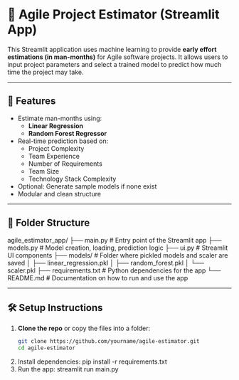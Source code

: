 # 🧠 Agile Project Estimator (Streamlit App)

This Streamlit application uses machine learning to provide **early effort estimations (in man-months)** for Agile software projects. It allows users to input project parameters and select a trained model to predict how much time the project may take.

---

## 🚀 Features

- Estimate man-months using:
  - **Linear Regression**
  - **Random Forest Regressor**
- Real-time prediction based on:
  - Project Complexity
  - Team Experience
  - Number of Requirements
  - Team Size
  - Technology Stack Complexity
- Optional: Generate sample models if none exist
- Modular and clean structure

---

## 📁 Folder Structure
agile_estimator_app/
├── main.py                  # Entry point of the Streamlit app
├── models.py                # Model creation, loading, prediction logic
├── ui.py                    # Streamlit UI components
├── models/                  # Folder where pickled models and scaler are saved
│   ├── linear_regression.pkl
│   ├── random_forest.pkl
│   └── scaler.pkl
├── requirements.txt         # Python dependencies for the app
└── README.md                # Documentation on how to run and use the app

---

## 🛠️ Setup Instructions

1. **Clone the repo** or copy the files into a folder:
   ```bash
   git clone https://github.com/yourname/agile-estimator.git
   cd agile-estimator
2. Install dependencies:
    pip install -r requirements.txt
3. Run the app:
    streamlit run main.py

